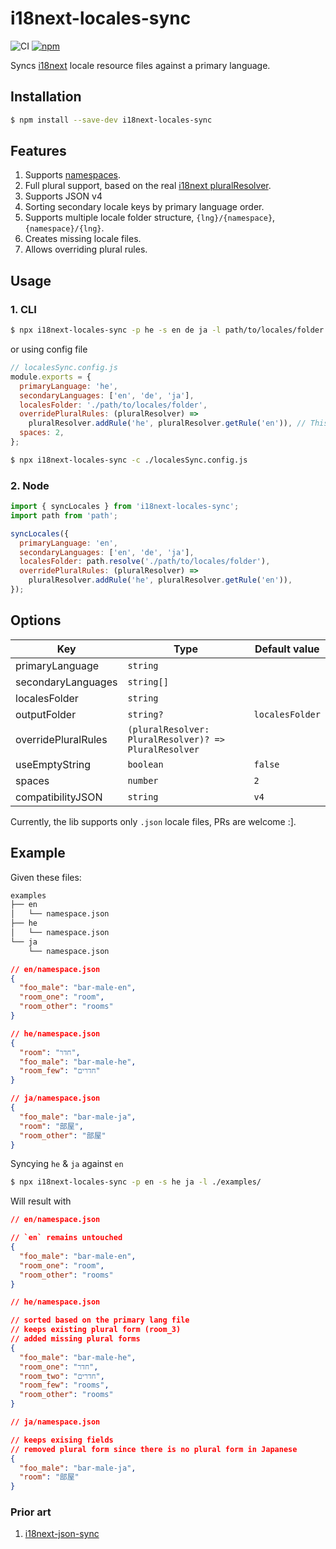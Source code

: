 # i18next-locales-sync

![CI](https://github.com/felixmosh/i18next-locales-sync/workflows/CI/badge.svg)
[![npm](https://img.shields.io/npm/v/i18next-locales-sync.svg)](https://www.npmjs.com/package/i18next-locales-sync)

Syncs [i18next](https://github.com/i18next/i18next) locale resource files against a primary language.

## Installation

```sh
$ npm install --save-dev i18next-locales-sync
```

## Features

1. Supports [namespaces](https://www.i18next.com/principles/namespaces).
2. Full plural support, based on the real [i18next pluralResolver](https://github.com/felixmosh/i18next-locales-sync/blob/master/src/i18next/PluralResolver.ts).
3. Supports JSON v4
4. Sorting secondary locale keys by primary language order.
5. Supports multiple locale folder structure, `{lng}/{namespace}`, `{namespace}/{lng}`.
6. Creates missing locale files.
7. Allows overriding plural rules.

## Usage

### 1. CLI

```sh
$ npx i18next-locales-sync -p he -s en de ja -l path/to/locales/folder --spaces 2
```

or using config file

```js
// localesSync.config.js
module.exports = {
  primaryLanguage: 'he',
  secondaryLanguages: ['en', 'de', 'ja'],
  localesFolder: './path/to/locales/folder',
  overridePluralRules: (pluralResolver) =>
    pluralResolver.addRule('he', pluralResolver.getRule('en')), // This is available only when using config file
  spaces: 2,
};
```

```sh
$ npx i18next-locales-sync -c ./localesSync.config.js
```

### 2. Node

```js
import { syncLocales } from 'i18next-locales-sync';
import path from 'path';

syncLocales({
  primaryLanguage: 'en',
  secondaryLanguages: ['en', 'de', 'ja'],
  localesFolder: path.resolve('./path/to/locales/folder'),
  overridePluralRules: (pluralResolver) =>
    pluralResolver.addRule('he', pluralResolver.getRule('en')),
});
```

## Options

| Key                 | Type                                                  | Default value   |
| ------------------- |-------------------------------------------------------|-----------------|
| primaryLanguage     | `string`                                              |                 |
| secondaryLanguages  | `string[]`                                            |                 |
| localesFolder       | `string`                                              |                 |
| outputFolder        | `string?`                                             | `localesFolder` |
| overridePluralRules | `(pluralResolver: PluralResolver)? => PluralResolver` |                 |
| useEmptyString      | `boolean`                                             | `false`         |
| spaces              | `number`                                              | `2`             |
| compatibilityJSON   | `string`                                              | `v4`            |

Currently, the lib supports only `.json` locale files, PRs are welcome :].

## Example

Given these files:

```sh
examples
├── en
│   └── namespace.json
├── he
│   └── namespace.json
└── ja
    └── namespace.json
```

```json
// en/namespace.json
{
  "foo_male": "bar-male-en",
  "room_one": "room",
  "room_other": "rooms"
}
```

```json
// he/namespace.json
{
  "room": "חדר",
  "foo_male": "bar-male-he",
  "room_few": "חדרים"
}
```

```json
// ja/namespace.json
{
  "foo_male": "bar-male-ja",
  "room": "部屋",
  "room_other": "部屋"
}
```

Syncying `he` & `ja` against `en`

```sh
$ npx i18next-locales-sync -p en -s he ja -l ./examples/
```

Will result with

```json
// en/namespace.json

// `en` remains untouched
{
  "foo_male": "bar-male-en",
  "room_one": "room",
  "room_other": "rooms"
}
```

```json
// he/namespace.json

// sorted based on the primary lang file
// keeps existing plural form (room_3)
// added missing plural forms
{
  "foo_male": "bar-male-he",
  "room_one": "חדר",
  "room_two": "חדרים",
  "room_few": "rooms",
  "room_other": "rooms"
}
```

```json
// ja/namespace.json

// keeps exising fields
// removed plural form since there is no plural form in Japanese
{
  "foo_male": "bar-male-ja",
  "room": "部屋"
}
```

### Prior art

1. [i18next-json-sync](https://github.com/jwbay/i18next-json-sync)
